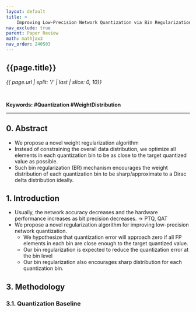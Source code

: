 ```yaml
---
layout: default
title: >
    Improving Low-Precision Network Quantization via Bin Regularization
nav_exclude: true
parent: Paper Review
math: mathjax3
nav_order: 240503
---
```


## {{page.title}}
*{{ page.url | split: '/' | last | slice: 0, 10}}*

 <br>

 **Keywords: #Quantization #WeightDistribution**

---

## 0. Abstract
- We propose a novel weight regularization algorithm 
- Instead of constraining the overall data distribution, we optimize all elements in each quantization bin to be as close to the target quantized value as possible. 
- Such bin regularization (BR) mechanism encourages the weight distribution of each quantization bin to be sharp/approximate to a Dirac delta distribution ideally. 

## 1. Introduction
- Usually, the network accuracy decreases and the hardware performance increases as bit precision decreases. → PTQ, QAT
- We propose a novel regularization algorithm for improving low-precision network quantization. 
  - We hypothesize that quantization error will approach zero if all FP elements in each bin are close enough to the target quantized value. 
  - Our bin regularization is expected to reduce the quantization error at the bin level
  - Our bin regularization also encourages sharp distribution for each quantization bin. 

## 3. Methodology
### 3.1. Quantization Baseline
